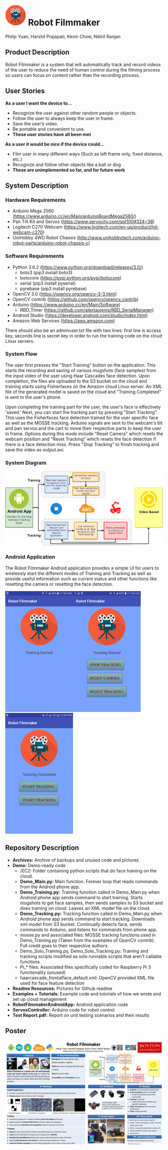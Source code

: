 # ![alt tag](https://github.com/CaptainGinyu/RobotFilmmaker/blob/master/Readme%20Resources/icon_small.png)  Robot Filmmaker 
Philip Yuan, Harshil Prajapati, Kevin Chow, Nikhil Ranjan

## Product Description
Robot Filmmaker is a system that will automatically track and record videos of the user to reduce the need of human control during the filming process so users can focus on content rather than the recording process.

## User Stories
**As a user I want the device to…**
  - Recognize the user against other random people or objects.
  - Follow the user to always keep the user in frame.
  - Save the user’s video.
  - Be portable and convenient to use.
  - **These user stories have all been met**
  
**As a user it would be nice if the device could...**
  - Film user in many different ways (Such as left frame only, fixed distance, etc.)
  - Recognize and follow other objects like a ball or dog
  - **These are unimplemented so far, and for future work**

## System Description
### Hardware Requirements
  - Arduino Mega 2560 (https://www.arduino.cc/en/Main/arduinoBoardMega2560/)
  - Pan Tilt Kit and Servos (https://www.servocity.com/spt100#324=38)
  - Logitech C270 Webcam (https://www.logitech.com/en-us/product/hd-webcam-c270)
  - UniHobby 4WD Robot Chassis (http://www.unihobbytech.com/arduino-robot-parts/arduino-robot-chassis-c)

### Software Requirements
  - Python 3.6.2 (https://www.python.org/download/releases/3.0/)
    - boto3 (pip3 install boto3)
    - botocore (https://pypi.python.org/pypi/botocore)
    - serial (pip3 install pyserial)
    - pyrebase (pip3 install pyrebase)
  - OpenCV 3.0 (https://opencv.org/opencv-3-3.html)
  - OpenCV contrib (https://github.com/opencv/opencv_contrib)
  - Arduino (https://www.arduino.cc/en/Main/Software)
    - RBD_Timer (https://github.com/alextaujenis/RBD_SerialManager)
  - Android Studio (https://developer.android.com/studio/index.html)
  - Amazon Web Services (https://aws.amazon.com)
  
  There should also be an adminuser.txt file with two lines: first line is access key, seconds line is secret key in order to run the training code on the cloud Linux servers.

### System Flow
The user first presses the "Start Training" button on the application.  This starts the recording and saving of various mugshots (face samples) from the input video of the user using Haar Cascades face detection.  Upon completion, the files are uploaded to the S3 bucket on the cloud and training starts using Fisherfaces on the Amazon cloud Linux server.  An XML file of the generated model is saved on the cloud and "Training Completed" is sent to the user's phone.

Upon completing the training part for the user, the user's face is effectively 'saved.' Next, you can start the tracking part by pressing "Start Tracking".  This uses the Fisherfaces face detection trained for the user specific face as well as the MOSSE tracking.  Arduino signals are sent to the webcam's tilt and pan servos and the cart to move their respective parts to keep the user in frame.  Options during this mode include "Reset Camera" which resets the webcam position and "Reset Tracking" which resets the face detection if there is a face detection miss.  Press "Stop Tracking" to finish tracking and save the video as output.avi.

### System Diagram
![alt tag](https://github.com/CaptainGinyu/RobotFilmmaker/blob/master/Readme%20Resources/System_Diagram.png)

### Android Application
 The Robot Filmmaker Android application provides a simple UI for users to wirelessly start the different modes of Training and Tracking as well as provide useful information such as current status and other functions like resetting the camera or resetting the face detection.
 
 ![alt tag](https://github.com/CaptainGinyu/RobotFilmmaker/blob/master/Readme%20Resources/and1-2.png)![alt tag](https://github.com/CaptainGinyu/RobotFilmmaker/blob/master/Readme%20Resources/and1-1.png)![alt tag](https://github.com/CaptainGinyu/RobotFilmmaker/blob/master/Readme%20Resources/and1-3.png)
 
## Repository Description
  - **Archives:** Archive of backups and unused code and pictures
  - **Demo:** Demo-ready code
    - /EC2: Folder containing python scripts that do face training on the cloud.
    - **Demo_Main.py:** Main function.  Forever loop that reads commands from the Android phone app.
    - **Demo_Training.py:** Training function called in Demo_Main.py when Android phone app sends command to start training.  Starts  mugshots to get face samples, then sends samples to S3 bucket and does training on cloud.  Leaves an XML model file on the cloud.
    - **Demo_Tracking.py:** Tracking function called in Demo_Main.py when Android phone app sends command to start tracking. Downloads xml model from S3 bucket.  Continually detects face, sends commands to Arduino, and listens for commands from phone app.
    - mosse.py and associated files: MOSSE tracking functions used in Demo_Training.py (Taken from the examples of OpenCV contrib).  Full credit goes to their respective authors.
    - Demo_Solo_Training.py, Demo_Solo_Tracking.py: Training and tracking scripts modified as solo runnable scripts that aren't callable functions.
    - Pi_* files: Associated files specifically coded for Raspberry Pi 3 functionality (unused)
    - haarcascade_frontalface_default.xml: OpenCV provided XML file used for face feature detection    
  - **Readme Resources:** Pictures for Github readme
  - **Examples + Tutorials:** Example code and tutorials of how we wrote and set up cloud management
  - **RobotFilmmakerAndroidApp:** Android application code
  - **ServosController:** Arduino code for robot control
  - **Test Report.pdf:** Report on unit testing scenarios and their results
  
 ## Poster
 ![alt tag](https://github.com/CaptainGinyu/RobotFilmmaker/blob/master/Readme%20Resources/Poster.png)
 

